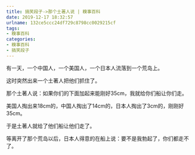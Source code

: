```yaml
---
title: 搞笑段子->那个土著人说 | 糗事百科
date: 2019-12-17 18:32:57
urlname: 132ce5ccc24df729c8798cc0029215cf
tags: 
- 糗事百科
categories:
- 糗事百科
- 搞笑段子
---
```

有一天，一个中国人，一个美国人，一个日本人流落到一个荒岛上。

这时突然出来一个土著人把他们抓住了。

那个土著人说：如果你们的下面加起来能刚好35cm，我就给你们船让你们走。

美国人掏出来18cm的，中国人掏出了14cm的，日本人掏出了3cm的，刚刚好35cm。

于是土著人就给了他们船让他们走了。

等离开了那个荒岛以后，日本人得意的在船上说：要不是我勃起了，你们都走不了。


